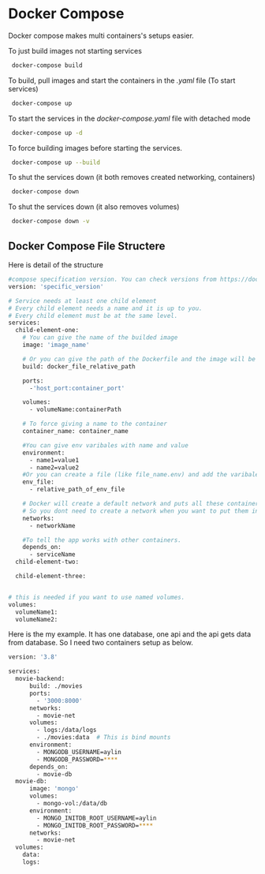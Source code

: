 # Docker Compose

Docker compose makes multi containers's setups easier.

To just build images not starting services
```bash
 docker-compose build
```

To build, pull images and start the containers in the *.yaml* file (To start services)
```bash
 docker-compose up
```

To start the services in the *docker-compose.yaml* file with detached mode
```bash
 docker-compose up -d
```

To force building images before starting the services.
```bash
 docker-compose up --build
```

To shut the services down (it both removes created networking, containers)
```bash
 docker-compose down
```

To shut the services down (it also removes volumes)
```bash
 docker-compose down -v
```

## Docker Compose File Structere

Here is detail of the structure
```bash
#compose specification version. You can check versions from https://docs.docker.com/compose/compose-file/compose-versioning/
version: 'specific_version'

# Service needs at least one child element
# Every child element needs a name and it is up to you.
# Every child element must be at the same level.
services:
  child-element-one:
    # You can give the name of the builded image
    image: 'image_name'

    # Or you can give the path of the Dockerfile and the image will be builded when it ups.
    build: docker_file_relative_path

    ports:
      -'host_port:container_port'

    volumes:
      - volumeName:containerPath

    # To force giving a name to the container
    container_name: container_name

    #You can give env varibales with name and value
    environment:
      - name1=value1
      - name2=value2
    #Or you can create a file (like file_name.env) and add the varibales in it then give the path here
    env_file:
      - relative_path_of_env_file

    # Docker will create a default network and puts all these containers in it. 
    # So you dont need to create a network when you want to put them in the same network.
    networks:
      - networkName

    #To tell the app works with other containers.  
    depends_on:
      - serviceName
  child-element-two:

  child-element-three:


# this is needed if you want to use named volumes. 
volumes:
  volumeName1: 
  volumeName2: 
```

Here is the my example. It has one database, one api and the api gets data from database. So I need two containers setup as below.


```bash
version: '3.8'

services:
  movie-backend:
      build: ./movies
      ports:
        - '3000:8000'
      networks:
        - movie-net
      volumes:
        - logs:/data/logs
        - ./movies:data  # This is bind mounts
      environment:
        - MONGODB_USERNAME=aylin
        - MONGODB_PASSWORD=****
      depends_on:
        - movie-db
  movie-db:
      image: 'mongo'
      volumes:
        - mongo-vol:/data/db
      environment:
        - MONGO_INITDB_ROOT_USERNAME=aylin
        - MONGO_INITDB_ROOT_PASSWORD=****
      networks:
        - movie-net
  volumes:
    data: 
    logs:
```
